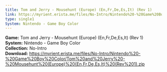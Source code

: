 ```yaml
---
title: Tom and Jerry - Mousehunt (Europe) (En,Fr,De,Es,It) (Rev 1)
link: https://myrient.erista.me/files/No-Intro/Nintendo%20-%20Game%20Boy%20Color/Tom%20and%20Jerry%20-%20Mousehunt%20(Europe)%20(En,Fr,De,Es,It)%20(Rev%201).zip
type: single1
System: Nintendo - Game Boy Color
---
```

<b>Game:</b> Tom and Jerry - Mousehunt (Europe) (En,Fr,De,Es,It) (Rev 1)<br>
<b>System:</b> Nintendo - Game Boy Color<br>
<b>Collection:</b> No-Intro<br>
<b>Download:</b> https://myrient.erista.me/files/No-Intro/Nintendo%20-%20Game%20Boy%20Color/Tom%20and%20Jerry%20-%20Mousehunt%20(Europe)%20(En,Fr,De,Es,It)%20(Rev%201).zip